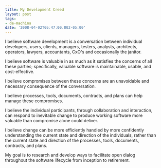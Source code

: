 ```yaml
---
title: My Development Creed
layout: post
tags:
- de-machina
date: '2008-04-02T05:47:00.002-05:00'
---
```

I believe software development is a conversation between individual developers, users, clients, managers, testers, analysts, architects, operators, lawyers, accountants, CxO's and occasionally the janitor.

I believe software is valuable in as much as it satisfies the concerns of all these parties; specifically, valuable software is maintainable, usable, and cost-effective.

I believe compromises between these concerns are an unavoidable and necessary consequence of the conversation.

I believe processes, tools, documents, contracts, and plans can help manage these compromises.

I believe the individual participants, through collaboration and interaction, can respond to inevitable change to produce working software more valuable than compromise alone could deliver.

I believe change can be more efficiently handled by more confidently understanding the current state and direction of the individuals, rather than the current state and direction of the processes, tools, documents, contracts, and plans.

My goal is to research and develop ways to facilitate open dialog throughout the software lifecycle from inception to retirement.